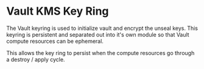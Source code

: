 # Vault KMS Key Ring

The Vault keyring is used to initialize vault and encrypt the unseal keys.
This keyring is persistent and separated out into it's own module so that Vault
compute resources can be ephemeral.

This allows the key ring to persist when the compute resources go through a
destroy / apply cycle.

